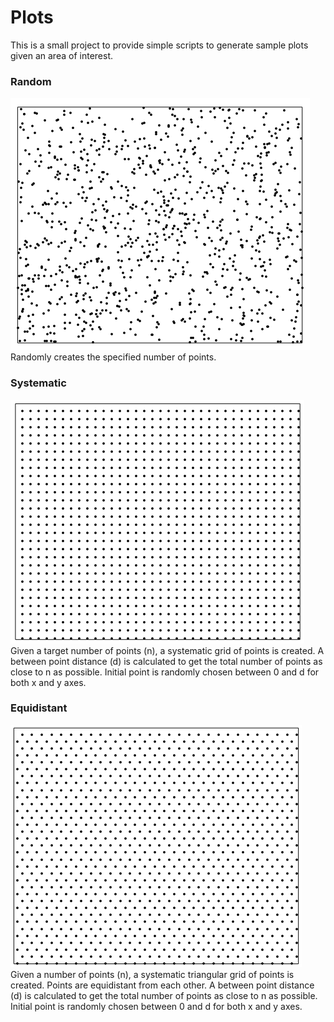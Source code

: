 # Plots

This is a small project to provide simple scripts to generate sample plots given an area of interest.

### Random
![](https://github.com/HaydenElza/plots/blob/master/examples/random_1000.png?raw=true)
Randomly creates the specified number of points.

### Systematic
![](https://github.com/HaydenElza/plots/blob/master/examples/systematic_1000.png?raw=true)
Given a target number of points (n), a systematic grid of points is created. A between point distance (d) is calculated to get the total number of points as close to n as possible. Initial point is randomly chosen between 0 and d for both x and y axes.

### Equidistant
![](https://github.com/HaydenElza/plots/blob/master/examples/equidistant_1000.png?raw=true)
Given a number of points (n), a systematic triangular grid of points is created. Points are equidistant from each other. A between point distance (d) is calculated to get the total number of points as close to n as possible. Initial point is randomly chosen between 0 and d for both x and y axes. 
